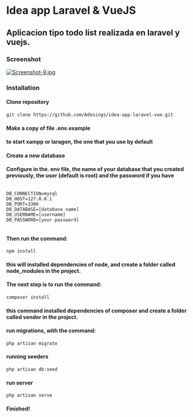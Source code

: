 # Idea app Laravel & VueJS

## Aplicacion tipo todo list realizada en laravel y vuejs.

### Screenshot

[![Screenshot-9.jpg](https://i.postimg.cc/C1vVrn1N/Screenshot-9.jpg)](https://postimg.cc/5YFG608Y)

### Installation 

#### Clone repository 

`git clone https://github.com/Adesings/idea-app-laravel-vue.git`
			
#### Make a copy of file .env.example 

#### to start xampp or laragon, the one that you use by default

#### Create a new database

#### Configure in the. env file, the name of your database that you created previously, the user (default is root) and the password if you have

```
		
DB_CONNECTION=mysql
DB_HOST=127.0.0.1
DB_PORT=3306
DB_DATABASE=[database name]
DB_USERNAME=[username]
DB_PASSWORD=[your password]
		
```

#### Then run the command: 

`npm install` 

#### this will installed dependencies of node, and create a folder called node_modules in the project.

#### The next step is to run the command: 

`composer install`

#### this command installed dependencies of composer and create a folder called vendor in the project.

#### run migrations, with the command:

`php artisan migrate`

#### running seeders 

`php artisan db:seed`

#### run server

`php artisan serve`

#### Finished!
